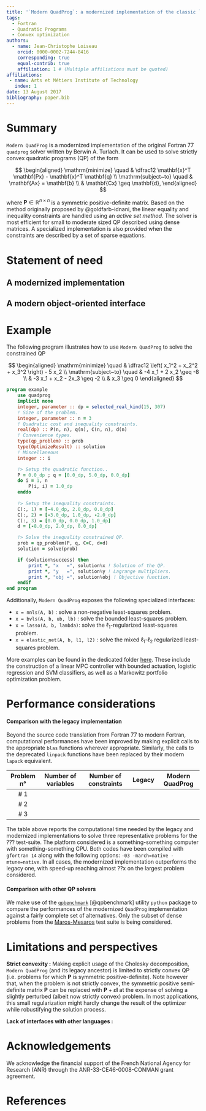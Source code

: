 ```yaml
---
title: '`Modern QuadProg`: a modernized implementation of the classic `quadprog` Fortran solver'
tags:
  - Fortran
  - Quadratic Programs
  - Convex optimization
authors:
  - name: Jean-Christophe Loiseau
    orcid: 0000-0002-7244-8416
    corresponding: true
    equal-contrib: true
    affiliation: 1 # (Multiple affiliations must be quoted)
affiliations:
 - name: Arts et Métiers Institute of Technology
   index: 1
date: 13 August 2017
bibliography: paper.bib
---
```


# Summary

`Modern QuadProg` is a modernized implementation of the original Fortran 77 `quadprog` solver written by Berwin A. Turlach.
It can be used to solve strictly convex quadratic programs (QP) of the form

$$
\begin{aligned}
  \mathrm{minimize} \quad & \dfrac12 \mathbf{x}^T \mathbf{Px} - \mathbf{x}^T \mathbf{q} \\
  \mathrm{subject~to} \quad & \mathbf{Ax} = \mathbf{b} \\
                             & \mathbf{Cx} \geq \mathbf{d},
\end{aligned}
$$

where $\mathbf{P} \in \mathbb{R}^{n \times n}$ is a symmetric positive-definite matrix.
Based on the method originally proposed by @goldfarb-idnani, the linear equality and inequality constraints are handled using an *active set method*.
The solver is most efficient for small to moderate sized QP described using dense matrices.
A specialized implementation is also provided when the constraints are described by a set of sparse equations.

# Statement of need

## A modernized implementation

## A modern object-oriented interface

# Example

The following program illustrates how to use `Modern QuadProg` to solve the constrained QP

$$
\begin{aligned}
  \mathrm{minimize} \quad & \dfrac12 \left( x_1^2 + x_2^2 + x_3^2 \right) - 5 x_2 \\
  \mathrm{subject~to} \quad & -4 x_1 + 2 x_2 \geq -8 \\
                            & -3 x_1 + x_2 - 2x_3 \geq -2 \\
                            & x_3 \geq 0
\end{aligned}
$$

```fortran
program example
    use quadprog
    implicit none
    integer, parameter :: dp = selected_real_kind(15, 307)
    ! Size of the problem.
    integer, parameter :: n = 3
    ! Quadratic cost and inequality constraints.
    real(dp) :: P(n, n), q(n), C(n, n), d(n)
    ! Convenience types.
    type(qp_problem) :: prob
    type(OptimizeResult) :: solution
    ! Miscellaneous
    integer :: i

    !> Setup the quadratic function..
    P = 0.0_dp ; q = [0.0_dp, 5.0_dp, 0.0_dp]
    do i = 1, n
        P(i, i) = 1.0_dp
    enddo
    
    !> Setup the inequality constraints.
    C(:, 1) = [-4.0_dp, 2.0_dp, 0.0_dp]
    C(:, 2) = [-3.0_dp, 1.0_dp, -2.0_dp]
    C(:, 3) = [0.0_dp, 0.0_dp, 1.0_dp]
    d = [-8.0_dp, 2.0_dp, 0.0_dp]

    !> Solve the inequality constrained QP.
    prob = qp_problem(P, q, C=C, d=d)
    solution = solve(prob)

    if (solution%success) then
        print *, "x   =", solution%x ! Solution of the QP.
        print *, "y   =", solution%y ! Lagrange multipliers.
        print *, "obj =", solution%obj ! Objective function.
    endif
end program
```

Additionally, `Modern QuadProg` exposes the following specialized interfaces:

- `x = nnls(A, b)` : solve a non-negative least-squares problem.
- `x = bvls(A, b, ub, lb)` : solve the bounded least-squares problem.
- `x = lasso(A, b, lambda)`: solve the $\ell_1$-regularized least-squares problem.
- `x = elastic_net(A, b, l1, l2)` : solve the mixed $\ell_1$-$\ell_2$ regularized least-squares problem.

More examples can be found in the dedicated folder [here](https://github.com/loiseaujc/QuadProg/tree/main/example). These include the construction of a linear MPC controller with bounded actuation, logistic regression and SVM classifiers, as well as a Markowitz portfolio optimization problem.

# Performance considerations

#### Comparison with the legacy implementation

Beyond the source code translation from Fortran 77 to modern Fortran, computational performances have been improved by making explicit calls to the appropriate `blas` functions wherever appropriate.
Similarly, the calls to the deprecated `linpack` functions have been replaced by their modern `lapack` equivalent.

| Problem n° | Number of variables | Number of constraints | Legacy | Modern QuadProg |
|:----------:|:-------------------:|:---------------------:|:------:|:---------------:|
|       # 1 |
|       # 2 |
|       # 3 |

The table above reports the computational time needed by the legacy and modernized implementations to solve three representative problems for the ??? test-suite.
The platform considered is a something-something computer with something-something CPU.
Both codes have been compiled with `gfortran 14` along with the following options: `-03 -march=native -mtune=native`.
In all cases, the modernized implementation outperforms the legacy one, with speed-up reaching almost ??x on the largest problem considered.

#### Comparison with other QP solvers

We make use of the [`qpbenchmark`](https://github.com/qpsolvers/qpbenchmark/tree/main) [@qpbenchmark] utility `python` package to compare the performances of the modernized `QuadProg` implementation against a fairly complete set of alternatives.
Only the subset of dense problems from the [Maros-Mesaros](https://www.cuter.rl.ac.uk/Problems/marmes.html) test suite is being considered.

# Limitations and perspectives

**Strict convexity :** Making explicit usage of the Cholesky decomposition, `Modern QuadProg` (and its legacy ancestor) is limited to strictly convex QP (i.e. problems for which $\mathbf{P}$ is symmetric positive-definite).
Note however that, when the problem is not strictly convex, the symmetric positive semi-definite matrix $\mathbf{P}$ can be replaced with $\mathbf{P} + \varepsilon \mathbf{I}$ at the expense of solving a slightly perturbed (albeit now strictly convex) problem. In most applications, this small regularization might hardly change the result of the optimizer while robustifying the solution process.

**Lack of interfaces with other languages :**


# Acknowledgements

We acknowledge the financial support of the French National Agency for Research (ANR) through the ANR-33-CE46-0008-CONMAN grant agreement.

# References
